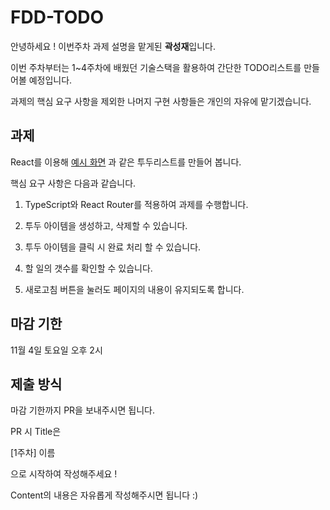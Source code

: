 # FDD-TODO
안녕하세요 ! 이번주차 과제 설명을 맡게된 **곽성재**입니다.

이번 주차부터는 1~4주차에 배웠던 기술스택을 활용하여 간단한 TODO리스트를 만들어볼 예정입니다.

과제의 핵심 요구 사항을 제외한 나머지 구현 사항들은 개인의 자유에 맡기겠습니다. 

## 과제

React를 이용해 [예시 화면](https://react-todolist-ruddy.vercel.app/) 과 같은 투두리스트를 만들어 봅니다.

핵심 요구 사항은 다음과 같습니다.

1. TypeScript와 React Router를 적용하여 과제를 수행합니다.

2. 투두 아이템을 생성하고, 삭제할 수 있습니다.

3. 투두 아이템을 클릭 시 완료 처리 할 수 있습니다.

4. 할 일의 갯수를 확인할 수 있습니다.

5. 새로고침 버튼을 눌러도 페이지의 내용이 유지되도록 합니다. 

## 마감 기한

11월 4일 토요일 오후 2시 


## 제출 방식

마감 기한까지 PR을 보내주시면 됩니다. 

PR 시 Title은 

[1주차] 이름

으로 시작하여 작성해주세요 ! 

Content의 내용은 자유롭게 작성해주시면 됩니다 :)


